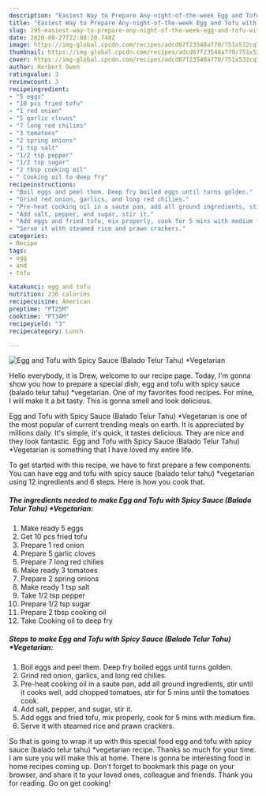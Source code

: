 ```yaml
---
description: "Easiest Way to Prepare Any-night-of-the-week Egg and Tofu with Spicy Sauce (Balado Telur Tahu) *Vegetarian"
title: "Easiest Way to Prepare Any-night-of-the-week Egg and Tofu with Spicy Sauce (Balado Telur Tahu) *Vegetarian"
slug: 195-easiest-way-to-prepare-any-night-of-the-week-egg-and-tofu-with-spicy-sauce-balado-telur-tahu-vegetarian
date: 2020-08-27T22:08:20.748Z
image: https://img-global.cpcdn.com/recipes/adcd67f23548a770/751x532cq70/egg-and-tofu-with-spicy-sauce-balado-telur-tahu-vegetarian-recipe-main-photo.jpg
thumbnail: https://img-global.cpcdn.com/recipes/adcd67f23548a770/751x532cq70/egg-and-tofu-with-spicy-sauce-balado-telur-tahu-vegetarian-recipe-main-photo.jpg
cover: https://img-global.cpcdn.com/recipes/adcd67f23548a770/751x532cq70/egg-and-tofu-with-spicy-sauce-balado-telur-tahu-vegetarian-recipe-main-photo.jpg
author: Herbert Owen
ratingvalue: 3
reviewcount: 3
recipeingredient:
- "5 eggs"
- "10 pcs fried tofu"
- "1 red onion"
- "5 garlic cloves"
- "7 long red chilies"
- "3 tomatoes"
- "2 spring onions"
- "1 tsp salt"
- "1/2 tsp pepper"
- "1/2 tsp sugar"
- "2 tbsp cooking oil"
- " Cooking oil to deep fry"
recipeinstructions:
- "Boil eggs and peel them. Deep fry boiled eggs until turns golden."
- "Grind red onion, garlics, and long red chilies."
- "Pre-heat cooking oil in a saute pan, add all ground ingredients, stir until it cooks well, add chopped tomatoes, stir for 5 mins until the tomatoes cook."
- "Add salt, pepper, and sugar, stir it."
- "Add eggs and fried tofu, mix properly, cook for 5 mins with medium fire."
- "Serve it with steamed rice and prawn crackers."
categories:
- Recipe
tags:
- egg
- and
- tofu

katakunci: egg and tofu 
nutrition: 236 calories
recipecuisine: American
preptime: "PT25M"
cooktime: "PT34M"
recipeyield: "3"
recipecategory: Lunch

---
```



![Egg and Tofu with Spicy Sauce (Balado Telur Tahu) *Vegetarian](https://img-global.cpcdn.com/recipes/adcd67f23548a770/751x532cq70/egg-and-tofu-with-spicy-sauce-balado-telur-tahu-vegetarian-recipe-main-photo.jpg)

Hello everybody, it is Drew, welcome to our recipe page. Today, I'm gonna show you how to prepare a special dish, egg and tofu with spicy sauce (balado telur tahu) *vegetarian. One of my favorites food recipes. For mine, I will make it a bit tasty. This is gonna smell and look delicious.

Egg and Tofu with Spicy Sauce (Balado Telur Tahu) *Vegetarian is one of the most popular of current trending meals on earth. It is appreciated by millions daily. It's simple, it's quick, it tastes delicious. They are nice and they look fantastic. Egg and Tofu with Spicy Sauce (Balado Telur Tahu) *Vegetarian is something that I have loved my entire life.




To get started with this recipe, we have to first prepare a few components. You can have egg and tofu with spicy sauce (balado telur tahu) *vegetarian using 12 ingredients and 6 steps. Here is how you cook that.

<!--inarticleads1-->

##### The ingredients needed to make Egg and Tofu with Spicy Sauce (Balado Telur Tahu) *Vegetarian:

1. Make ready 5 eggs
1. Get 10 pcs fried tofu
1. Prepare 1 red onion
1. Prepare 5 garlic cloves
1. Prepare 7 long red chilies
1. Make ready 3 tomatoes
1. Prepare 2 spring onions
1. Make ready 1 tsp salt
1. Take 1/2 tsp pepper
1. Prepare 1/2 tsp sugar
1. Prepare 2 tbsp cooking oil
1. Take  Cooking oil to deep fry




<!--inarticleads2-->

##### Steps to make Egg and Tofu with Spicy Sauce (Balado Telur Tahu) *Vegetarian:

1. Boil eggs and peel them. Deep fry boiled eggs until turns golden.
1. Grind red onion, garlics, and long red chilies.
1. Pre-heat cooking oil in a saute pan, add all ground ingredients, stir until it cooks well, add chopped tomatoes, stir for 5 mins until the tomatoes cook.
1. Add salt, pepper, and sugar, stir it.
1. Add eggs and fried tofu, mix properly, cook for 5 mins with medium fire.
1. Serve it with steamed rice and prawn crackers.




So that is going to wrap it up with this special food egg and tofu with spicy sauce (balado telur tahu) *vegetarian recipe. Thanks so much for your time. I am sure you will make this at home. There is gonna be interesting food in home recipes coming up. Don't forget to bookmark this page on your browser, and share it to your loved ones, colleague and friends. Thank you for reading. Go on get cooking!
